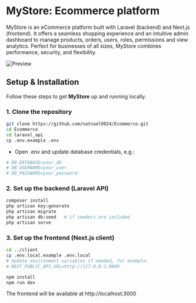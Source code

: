 # MyStore: Ecommerce platform
MyStore is an eCommerce platform built with Laravel (backend) and Next.js (frontend). It offers a seamless shopping experience and an intuitive admin dashboard to manage products, orders, users, roles, permissions and view analytics. Perfect for businesses of all sizes, MyStore combines performance, security, and flexibility.

![Preview](https://upwork-usw2-prod-agora-file-storage.s3.us-west-2.amazonaws.com/profile/portfolio/thumbnail/46c4264426bc28bd19825c5b67821ec8?response-content-disposition=inline%3B%20filename%3D%22image_original%22%3B%20filename%2A%3Dutf-8%27%27image_original&X-Amz-Security-Token=IQoJb3JpZ2luX2VjEG0aCXVzLXdlc3QtMiJHMEUCIADRo6dBZ2XVPG5eifv5N%2BmctsXizelq6jJ7g7HmOOaVAiEAon%2BXhtW%2BbeZJ0wdC2%2BvzvYFijATI7Urbj%2BuOYN9pkAIqmQUIpv%2F%2F%2F%2F%2F%2F%2F%2F%2F%2FARAAGgw3Mzk5MzkxNzM4MTkiDINO3%2Bb2KlmsY4xDcyrtBNPAJngoGDoCeuEVeM%2B3FsStthacZUZUmRw4lHztb2HT%2FGwZ0UCssgtDFwVC%2BJAxg69DFs071L0W4QwrACJu2XPkCI5mhvOYdu%2F%2FA2UZ4hydgLpBI5MSnKCr7HhyBncXR53PGfhij3bD%2BjVPgRHAGtUFGZB85orG3XTVKUMxdvh2dSSWrbf7KMH1Sq%2Fc8%2FYiuPh3V8W2Yd14G6%2BWVANJvmMyCBBHrPLcvvT%2Fzqez5J8pu1PueYtTJgEedYgBGc2XrQenBF0JCpEWLOVGcpdmTD0g4EL4ywlylKQjG5kShPfiJj4J9Rmks4FETyczwrels1lA0VDeZDW6VXSSoPcZSbvCH7kecYEiHgYqwIzygQcfHs3kg2ObNYud3mn9%2F1BSjVXJGev21k%2BnldVSF3%2BwrBgOQGmKigGVsBKsEUTJJ3jPxkS2DThXGUDu78KO05EgM7ZizumZzZ1WgKRM%2FXjoHqLF5fo79cqGD8%2BVFDgZP6D1KKIAQUhVjrfrHrih3IMl5jLiNrkK8qsXrGp0N0Sqf2aPmM1YAYwwHAyIkY%2F0hstGLtmXcatTfwG%2FJuil28%2F2tLdnmIFo%2F6P2uyscZ3pv0jsEBTE4jav%2FtRtScsGGpWSYfO9R8f0Yw4KCpbhEzg1uLH9qXWnDSv8QanRXqIT5Heda6yqQRpu7IQGS00%2FfJYrp8l8KWdtWiJJ3mNAQrD9X26Jo%2FIbEn8SAVOHLVIFbpxa92rFyCwZ6Rm%2BY7t57A2sZ2T42C8HPSj%2BQP7Z6Lx5OoXm5yFj%2BYNRBBt5dlwKWFOSD%2FalaWQKS74WcqTnbe07cBD7gkuGHk%2FvSn5l72DCL5tfEBjqbAZMk9PyoRqiLgZ5Q7i2rwZzm2Cxe6%2B75wBfG7HXlgfZyn1bVDj2sdw9eeIk6WkUMIC1yXv9zFWtNFcQzucQhK41frqBODYTS3JsPvFtkU74J3sF7ywyoFmOyQQoOAouLVbQPmr2l%2BQndVGzbBAQCANDrqeEKwovXBALnq4YJdnTZ7JDG7nXDNqMCrOWJBFVvRKSnkb4PrIbIpJKM&X-Amz-Algorithm=AWS4-HMAC-SHA256&X-Amz-Date=20250808T131511Z&X-Amz-SignedHeaders=host&X-Amz-Expires=1799&X-Amz-Credential=ASIA2YR6PYW55ABPOOSJ%2F20250808%2Fus-west-2%2Fs3%2Faws4_request&X-Amz-Signature=27241c474668b42fc93cf0254ee3847438abd1c089570b49b55e05b11be608c2)

##  Setup & Installation

Follow these steps to get **MyStore** up and running locally.

### 1. Clone the repository
```bash
git clone https://github.com/natnael0024/Ecommerce.git
cd Ecommerce
cd laravel_api
cp .env.example .env
```
* Open .env and update database credentials, e.g.:
```bash
# DB_DATABASE=your_db
# DB_USERNAME=your_user
# DB_PASSWORD=your_password
```

### 2. Set up the backend (Laravel API)
```bash
composer install
php artisan key:generate
php artisan migrate
php artisan db:seed   # if seeders are included
php artisan serve
```
### 3. Set up the frontend (Next.js client)
```bash
cd ../client
cp .env.local.example .env.local
# Update environment variables if needed, for example:
# NEXT_PUBLIC_API_URL=http://127.0.0.1:8000

npm install
npm run dev
```
The frontend will be available at http://localhost:3000




